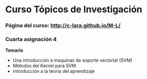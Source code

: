 # Curso Tópicos de Investigación 

###  Página del curso: http://c-lara.github.io/M-L/

### Cuarta  asignación 4

**Temario**

- Una introducción a maquinas de soporte vectorial (SVM)
-  Métodos del Kernel para SVM
-  introducción a la teoria del aprendizaje 

